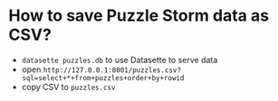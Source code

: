 # How to save Puzzle Storm data as CSV?

- `datasette puzzles.db` to use Datasette to serve data
- open `http://127.0.0.1:8001/puzzles.csv?sql=select+*+from+puzzles+order+by+rowid`
- copy CSV to `puzzles.csv`